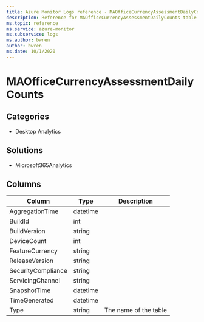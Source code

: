 ```yaml
---
title: Azure Monitor Logs reference - MAOfficeCurrencyAssessmentDailyCounts
description: Reference for MAOfficeCurrencyAssessmentDailyCounts table in Azure Monitor Logs.
ms.topic: reference
ms.service: azure-monitor
ms.subservice: logs
ms.author: bwren
author: bwren
ms.date: 10/1/2020
---
```


# MAOfficeCurrencyAssessmentDailyCounts

 

## Categories

- Desktop Analytics
## Solutions

- Microsoft365Analytics




## Columns

|Column|Type|Description|
|---|---|---|
|AggregationTime|datetime||
|BuildId|int||
|BuildVersion|string||
|DeviceCount|int||
|FeatureCurrency|string||
|ReleaseVersion|string||
|SecurityCompliance|string||
|ServicingChannel|string||
|SnapshotTime|datetime||
|TimeGenerated|datetime||
|Type|string|The name of the table|
